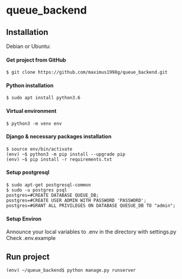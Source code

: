 # queue_backend

## Installation
Debian or Ubuntu:

#### Get project from GitHub
```
$ git clone https://github.com/maximus1998g/queue_backend.git
```

#### Python installation
```
$ sudo apt install python3.6
```

#### Virtual environment
```
$ python3 -m venv env
```

#### Django & necessary packages installation
```
$ source env/bin/activate
(env) ~$ python3 -m pip install --upgrade pip
(env) ~$ pip install -r requirements.txt
```

#### Setup postgresql
```
$ sudo apt-get postgresql-common
$ sudo -u postgres psql
postgres=#CREATE DATABASE QUEUE_DB;
postgres=#CREATE USER ADMIN WITH PASSWORD 'PASSWORD';
postgres=#GRANT ALL PRIVILEGES ON DATABASE QUESUE_DB TO "admin";
```

#### Setup Environ
Announce your local variables to .env in the directory with settings.py
Check .env.example

## Run project
```
(env) ~/queue_backend$ python manage.py runserver
```
